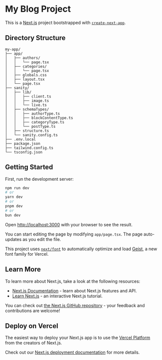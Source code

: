 # My Blog Project

This is a [Next.js](https://nextjs.org) project bootstrapped with [`create-next-app`](https://nextjs.org/docs/app/api-reference/cli/create-next-app).

## Directory Structure

```
my-app/
├── app/
│   ├── authors/
│   │   └── page.tsx
│   ├── categories/
│   │   └── page.tsx
│   ├── globals.css
│   ├── layout.tsx
│   └── page.tsx
├── sanity/
│   ├── lib/
│   │   ├── client.ts
│   │   ├── image.ts
│   │   └── live.ts
│   ├── schemaTypes/
│   │   ├── authorType.ts
│   │   ├── blockContentType.ts
│   │   ├── categoryType.ts
│   │   └── postType.ts
│   ├── structure.ts
│   └── sanity.config.ts
├── .env.local
├── package.json
├── tailwind.config.ts
└── tsconfig.json
```

## Getting Started

First, run the development server:

```bash
npm run dev
# or
yarn dev
# or
pnpm dev
# or
bun dev
```

Open [http://localhost:3000](http://localhost:3000) with your browser to see the result.

You can start editing the page by modifying `app/page.tsx`. The page auto-updates as you edit the file.

This project uses [`next/font`](https://nextjs.org/docs/app/building-your-application/optimizing/fonts) to automatically optimize and load [Geist](https://vercel.com/font), a new font family for Vercel.

## Learn More

To learn more about Next.js, take a look at the following resources:

- [Next.js Documentation](https://nextjs.org/docs) - learn about Next.js features and API.
- [Learn Next.js](https://nextjs.org/learn) - an interactive Next.js tutorial.

You can check out [the Next.js GitHub repository](https://github.com/vercel/next.js) - your feedback and contributions are welcome!

## Deploy on Vercel

The easiest way to deploy your Next.js app is to use the [Vercel Platform](https://vercel.com/new?utm_medium=default-template&filter=next.js&utm_source=create-next-app&utm_campaign=create-next-app-readme) from the creators of Next.js.

Check out our [Next.js deployment documentation](https://nextjs.org/docs/app/building-your-application/deploying) for more details.
